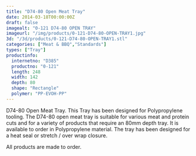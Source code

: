 ```yaml
---
title: "D74-80 Open Meat Tray"
date: 2014-03-18T00:00:00Z
draft: false
imagealt: "0-121 D74-80 OPEN TRAY"
imageurl: "/img/products/0-121-D74-80-OPEN-TRAY1.jpg"
3d: "/3d/products/0-121-D74-80-OPEN-TRAY1.stl"
categories: ["Meat & BBQ","Standards"]
types: ["Tray"]
productinfo:
  internetno: "D385"
  productno: "0-121"
  length: 248
  width: 142
  depth: 80
  shape: "Rectangle"
  polymer: "PP-EVOH-PP"
---
```

D74-80 Open Meat Tray. This Tray has been designed for Polypropylene tooling. The D74-80 open meat tray is suitable for various meat and protein cuts and for a variety of products that require an 80mm depth tray. It is available to order in Polypropylene material. The tray has been designed for a heat seal or stretch / over wrap closure.

All products are made to order.